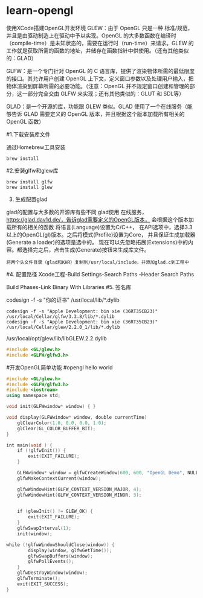 # learn-opengl 
使用XCode搭建OpenGL开发环境
GLEW：由于 OpenGL 只是一种 标准/规范，并且是由驱动制造上在驱动中予以实现。OpenGL 的大多数函数在编译时（compile-time）是未知状态的，需要在运行时（run-time）来请求。GLEW 的工作就是获取所需的函数的地址，并储存在函数指针中供使用。（还有其他类似的：GLAD）

GLFW：是一个专门针对 OpenGL 的 C 语言库，提供了渲染物体所需的最低限度的接口。其允许用户创建 OpenGL 上下文，定义窗口参数以及处理用户输入，把物体渲染到屏幕所需的必要功能。（注意：OpenGL 并不规定窗口创建和管理的部分，这一部分完全交由 GLFW 来实现；还有其他类似的：GLUT 和 SDL等）

GLAD：是一个开源的库，功能跟 GLEW 类似。GLAD 使用了一个在线服务（能够告诉 GLAD 需要定义的 OpenGL 版本，并且根据这个版本加载所有相关的 OpenGL 函数）




#1.下载安装库文件

通过Homebrew工具安装

```shell
brew install
```
#2.安装glfw和glew库

```shell
brew install glfw
brew install glew
```
3.  生成配置glad

glad的配置与大多数的开源库有些不同
glad使用 在线服务，https://glad.dav1d.de/，告诉glad需要定义的OpenGL版本，
会根据这个版本加载所有的相关的函数
将语言(Language)设置为C/C++，
在API选项中，选择3.3以上的OpenGL(gl)版本。之后将模式(Profile)设置为Core，
并且保证生成加载器(Generate a loader)的选项是选中的。
现在可以先忽略拓展(Extensions)中的内容。都选择完之后，点击生成(Generate)按钮来生成库文件。

```
将两个头文件目录（glad和KHR）复制到/usr/local/include，并添加glad.c到工程中
```

#4. 配置路径
Xcode工程-Build Settings-Search Paths -Header Search Paths

Build Phases-Link Binary With Libraries
#5. 签名库

codesign -f -s "你的证书" /usr/local/lib/*.dylib
```
codesign -f -s "Apple Development: bin xie (36RT35CB23)" /usr/local/Cellar/glfw/3.3.8/lib/*.dylib
codesign -f -s "Apple Development: bin xie (36RT35CB23)" /usr/local/Cellar/glew/2.2.0_1/lib/*.dylib
```


/usr/local/opt/glew/lib/libGLEW.2.2.dylib





```cpp
#include <GL/glew.h>
#include <GLFW/glfw3.h>
```

#开发OpenGL简单功能
#opengl hello world

```cpp
#include <GL/glew.h>
#include <GLFW/glfw3.h>
#include <iostream>
using namespace std;

void init(GLFWwindow* window) { }

void display(GLFWwindow* window, double currentTime) 
    glClearColor(1.0, 0.0, 0.0, 1.0);
    glClear(GL_COLOR_BUFFER_BIT);
}

int main(void ) {
    if (!glfwInit()) {
        exit(EXIT_FAILURE);
    }

    GLFWwindow* window = glfwCreateWindow(600, 600, "OpenGL Demo", NULL, NULL);
    glfwMakeContextCurrent(window);

    glfwWindowHint(GLFW_CONTEXT_VERSION_MAJOR, 4);
    glfwWindowHint(GLFW_CONTEXT_VERSION_MINOR, 3);

    
    if (glewInit() != GLEW_OK) {
        exit(EXIT_FAILURE);
    }
    glfwSwapInterval(1);
    init(window);

while (!glfwWindowShouldClose(window)) {
        display(window, glfwGetTime());
        glfwSwapBuffers(window);
        glfwPollEvents();
    }
    glfwDestroyWindow(window);
    glfwTerminate();
    exit(EXIT_SUCCESS);
}
```
